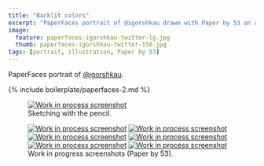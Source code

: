 ```yaml
---
title: "Backlit colors"
excerpt: "PaperFaces portrait of @igorshkau drawn with Paper by 53 on an iPad."
image: 
  feature: paperfaces-igorshkau-twitter-lg.jpg
  thumb: paperfaces-igorshkau-twitter-150.jpg
tags: [portrait, illustration, Paper by 53]
---
```


PaperFaces portrait of <a href="http://twitter.com/igorshkau">@igorshkau</a>.

{% include boilerplate/paperfaces-2.md %}

<figure>
  <a href="{{ site.url }}/assets/images/paperfaces-igorshkau-process-1-lg.jpg"><img src="{{ site.url }}/assets/images/paperfaces-igorshkau-process-1-750.jpg" alt="Work in process screenshot"></a>
  <figcaption>Sketching with the pencil.</figcaption>
</figure>

<figure class="half">
  <a href="{{ site.url }}/assets/images/paperfaces-igorshkau-process-2-lg.jpg"><img src="{{ site.url }}/assets/images/paperfaces-igorshkau-process-2-600.jpg" alt="Work in process screenshot"></a>
  <a href="{{ site.url }}/assets/images/paperfaces-igorshkau-process-3-lg.jpg"><img src="{{ site.url }}/assets/images/paperfaces-igorshkau-process-3-600.jpg" alt="Work in process screenshot"></a>
  <a href="{{ site.url }}/assets/images/paperfaces-igorshkau-process-4-lg.jpg"><img src="{{ site.url }}/assets/images/paperfaces-igorshkau-process-4-600.jpg" alt="Work in process screenshot"></a>
  <a href="{{ site.url }}/assets/images/paperfaces-igorshkau-process-5-lg.jpg"><img src="{{ site.url }}/assets/images/paperfaces-igorshkau-process-5-600.jpg" alt="Work in process screenshot"></a>
  <a href="{{ site.url }}/assets/images/paperfaces-igorshkau-process-6-lg.jpg"><img src="{{ site.url }}/assets/images/paperfaces-igorshkau-process-6-600.jpg" alt="Work in process screenshot"></a>
  <a href="{{ site.url }}/assets/images/paperfaces-igorshkau-process-7-lg.jpg"><img src="{{ site.url }}/assets/images/paperfaces-igorshkau-process-7-600.jpg" alt="Work in process screenshot"></a>
  <figcaption>Work in progress screenshots (Paper by 53).</figcaption>
</figure>